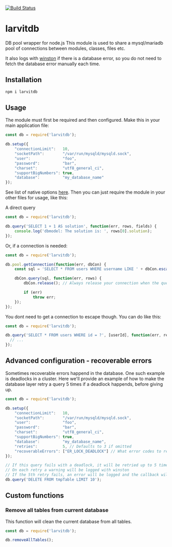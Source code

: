 [![Build Status](https://travis-ci.org/larvit/larvitdb.svg)](https://travis-ci.org/larvit/larvitdb)

# larvitdb

DB pool wrapper for node.js
This module is used to share a mysql/mariadb pool of connections between modules, classes, files etc.

It also logs with [winston](https://www.npmjs.com/package/winston) if there is a database error, so you do not need to fetch the database error manually each time.

## Installation

```bash
npm i larvitdb
```

## Usage

The module must first be required and then configured.
Make this in your main application file:

```javascript
const db = require('larvitdb');

db.setup({
	"connectionLimit":   10,
	"socketPath":        "/var/run/mysqld/mysqld.sock",
	"user":              "foo",
	"password":          "bar",
	"charset":           "utf8_general_ci",
	"supportBigNumbers": true,
	"database":          "my_database_name"
});
```

See list of native options [here](https://github.com/felixge/node-mysql/#connection-options). Then you can just require the module in your other files for usage, like this:

A direct query

```javascript
const db = require('larvitdb');

db.query('SELECT 1 + 1 AS solution', function(err, rows, fields) {
	console.log('dbmodel: The solution is: ', rows[0].solution);
});
```

Or, if a connection is needed:

```javascript
const db = require('larvitdb');

db.pool.getConnection(function(err, dbCon) {
	const sql = 'SELECT * FROM users WHERE username LIKE ' + dbCon.escape(postData);

	dbCon.query(sql, function(err, rows) {
		dbCon.release(); // Always release your connection when the query is done

		if (err)
			throw err;
	});
});
```

You dont need to get a connection to escape though. You can do like this:

```javascript
const db = require('larvitdb');

db.query('SELECT * FROM users WHERE id = ?', [userId], function(err, results) {
  // ...
});
```

## Advanced configuration - recoverable errors

Sometimes recoverable errors happend in the database. One such example is deadlocks in a cluster. Here we'll provide an example of how to make the database layer retry a query 5 times if a deadlock happends, before giving up.

```javascript
const db = require('larvitdb');

db.setup({
	"connectionLimit":   10,
	"socketPath":        "/var/run/mysqld/mysqld.sock",
	"user":              "foo",
	"password":          "bar",
	"charset":           "utf8_general_ci",
	"supportBigNumbers": true,
	"database":          "my_database_name",
	"retries":           5, // Defaults to 3 if omitted
	"recoverableErrors": ["ER_LOCK_DEADLOCK"] // What error codes to retry
});

// If this query fails with a deadlock, it will be retried up to 5 times.
// On each retry a warning will be logged with winston
// If the 5th retry fails, an error will be logged and the callback will be called with an error
db.query('DELETE FROM tmpTable LIMIT 10');
```

## Custom functions

### Remove all tables from current database

This function will clean the current database from all tables.

```javascript
const db = require('larvitdb');

db.removeAllTables();
```
